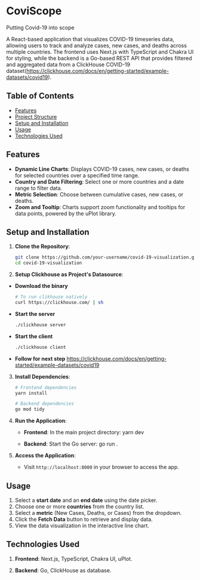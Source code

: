 # CoviScope

Putting Covid-19 into scope

A React-based application that visualizes COVID-19 timeseries data, allowing users to track and analyze cases, new cases, and deaths across multiple countries. The frontend uses Next.js with TypeScript and Chakra UI for styling, while the backend is a Go-based REST API that provides filtered and aggregated data from a ClickHouse COVID-19 dataset(https://clickhouse.com/docs/en/getting-started/example-datasets/covid19).

## Table of Contents

- [Features](#features)
- [Project Structure](#project-structure)
- [Setup and Installation](#setup-and-installation)
- [Usage](#usage)
- [Technologies Used](#technologies-used)

## Features

- **Dynamic Line Charts**: Displays COVID-19 cases, new cases, or deaths for selected countries over a specified time range.
- **Country and Date Filtering**: Select one or more countries and a date range to filter data.
- **Metric Selection**: Choose between cumulative cases, new cases, or deaths.
- **Zoom and Tooltip**: Charts support zoom functionality and tooltips for data points, powered by the uPlot library.

## Setup and Installation

1. **Clone the Repository**:

   ```bash
   git clone https://github.com/your-username/covid-19-visualization.git
   cd covid-19-visualization
   ```

2. **Setup Clickhouse as Project's Datasource**:

- **Download the binary**

  ```bash
  # To run clikhouse natively
  curl https://clickhouse.com/ | sh
  ```

- **Start the server**

  ```bash
  ./clickhouse server
  ```

- **Start the client**

  ```bash
  ./clickhouse client
  ```

- **Follow for next step**
  https://clickhouse.com/docs/en/getting-started/example-datasets/covid19

3. **Install Dependencies**:

   ```bash
   # Frontend dependencies
   yarn install

   # Backend dependencies
   go mod tidy
   ```

4. **Run the Application**:

   - **Frontend**: In the main project directory:
     yarn dev

   - **Backend**: Start the Go server:
     go run .

5. **Access the Application**:
   - Visit `http://localhost:8000` in your browser to access the app.

## Usage

1. Select a **start date** and an **end date** using the date picker.
2. Choose one or more **countries** from the country list.
3. Select a **metric** (New Cases, Deaths, or Cases) from the dropdown.
4. Click the **Fetch Data** button to retrieve and display data.
5. View the data visualization in the interactive line chart.

## Technologies Used

1. **Frontend**:
   Next.js, TypeScript, Chakra UI, uPlot.

2. **Backend**:
   Go, ClickHouse as database.
